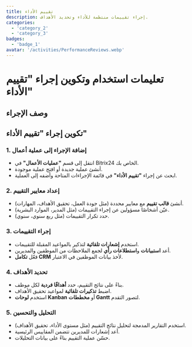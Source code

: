 ```yaml
---
title: تقييم الأداء
description: إجراء تقييمات منتظمة للأداء وتحديد الأهداف.
categories: 
  - 'category_2'
  - 'category_3'
badges: 
  - 'badge_1'
avatar: '/activities/PerformanceReviews.webp'
---
```


# تعليمات استخدام وتكوين إجراء "تقييم الأداء"

## وصف الإجراء

## **تكوين إجراء "تقييم الأداء"**

### 1. إضافة الإجراء إلى عملية أعمال
- انتقل إلى قسم **"عمليات الأعمال"** في Bitrix24 الخاص بك.
- أنشئ عملية جديدة أو افتح عملية موجودة.
- ابحث عن إجراء **"تقييم الأداء"** في قائمة الإجراءات المتاحة وأضفه إلى العملية.

### 2. إعداد معايير التقييم
- أنشئ **قالب تقييم** مع معايير محددة (مثل جودة العمل، تحقيق الأهداف، المهارات).
- عيّن أشخاصًا مسؤولين عن إجراء التقييمات (مثل المدير، الموارد البشرية).
- حدد تكرار التقييمات (مثل ربع سنوي، سنوي).

### 3. إجراء التقييمات
- استخدم **إشعارات تلقائية** لتذكير بالمواعيد المقبلة للتقييمات.
- أعد **استبيانات** و**استطلاعات رأي** لجمع الملاحظات من الموظفين والمديرين.
- فعّل **تكامل CRM** لأخذ بيانات الموظفين في الاعتبار.

### 4. تحديد الأهداف
- بناءً على نتائج التقييم، حدد **أهدافًا فردية** لكل موظف.
- اضبط **تذكيرات تلقائية** لمواعيد تحقيق الأهداف.
- استخدم **لوحات Kanban** أو **مخططات Gantt** لتصور التقدم.

### 5. التحليل والتحسين
- استخدم التقارير المدمجة لتحليل نتائج التقييم (مثل مستوى الأداء، تحقيق الأهداف).
- أعد إشعارات للمديرين تتضمن المقاييس الرئيسية.
- حسّن عملية التقييم بناءً على بيانات التحليلات.